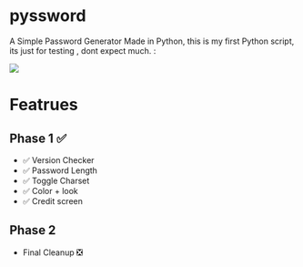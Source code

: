 # pyssword

A Simple Password Generator Made in Python,
this is my first Python script, its just for testing
, dont expect much.
:

 <img src="https://cdn.discordapp.com/attachments/1002237423314534481/1066802269863026769/1example.gif">

# Featrues

## Phase 1 ✅

* ✅ Version Checker 
* ✅ Password Length
* ✅ Toggle Charset
* ✅ Color + look
* ✅ Credit screen

## Phase 2
 
* Final Cleanup   ❎
 
